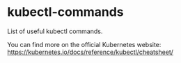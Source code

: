# kubectl-commands

List of useful kubectl commands.

You can find more on the official Kubernetes website:
https://kubernetes.io/docs/reference/kubectl/cheatsheet/
